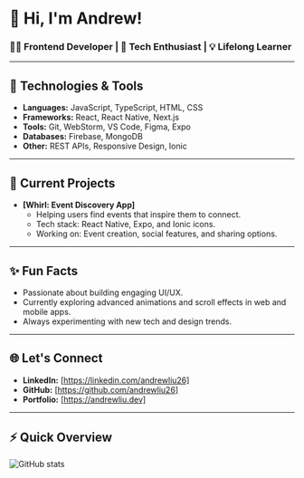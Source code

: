 # 👋 Hi, I'm Andrew!

### 👨‍💻 Frontend Developer | 📱 Tech Enthusiast | 💡 Lifelong Learner

---

## 🔧 Technologies & Tools
- **Languages:** JavaScript, TypeScript, HTML, CSS
- **Frameworks:** React, React Native, Next.js
- **Tools:** Git, WebStorm, VS Code, Figma, Expo
- **Databases:** Firebase, MongoDB
- **Other:** REST APIs, Responsive Design, Ionic

---

## 🚀 Current Projects
- **[Whirl: Event Discovery App]**
  - Helping users find events that inspire them to connect.
  - Tech stack: React Native, Expo, and Ionic icons.
  - Working on: Event creation, social features, and sharing options.

---

## ✨ Fun Facts
- Passionate about building engaging UI/UX.
- Currently exploring advanced animations and scroll effects in web and mobile apps.
- Always experimenting with new tech and design trends.

---

## 🌐 Let's Connect
- **LinkedIn:** [https://linkedin.com/andrewliu26]
- **GitHub:** [https://github.com/andrewliu26]
- **Portfolio:** [https://andrewliu.dev]

---

## ⚡ Quick Overview
![GitHub stats](https://github-readme-stats.vercel.app/api?username=andrewliu26&show_icons=true)
